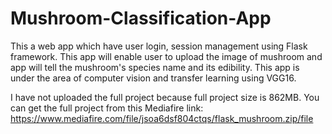 # Mushroom-Classification-App
This a web app which have user login, session management using Flask framework. This app will enable user to upload the image of mushroom and app will tell the mushroom's species name and its edibility. This app is under the area of computer vision and transfer learning using VGG16.

I have not uploaded the full project because full project size is 862MB. You can get the full project from this Mediafire link:
https://www.mediafire.com/file/jsoa6dsf804ctqs/flask_mushroom.zip/file
